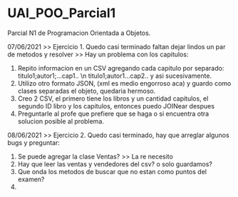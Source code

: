 # UAI_POO_Parcial1
Parcial N1 de Programacion Orientada a Objetos.

07/06/2021 >>
Ejercicio 1. Quedo casi terminado faltan dejar lindos un par de metodos y resolver >>
  Hay un problema con los capitulos:
  1. Repito informacion en un CSV agregando cada capitulo por separado: titulo1;autor1;...cap1.. \n titulo1;autor1...cap2.. y asi sucesivamente.
  2. Utilizo otro formato JSON, (xml es medio engorroso aca) y guardo como clases separadas el objeto, quedaria hermoso.
  3. Creo 2 CSV, el primero tiene los libros y un cantidad capitulos, el segundo ID libro y los capitulos, entonces puedo JOINear despues
  4. Preguntarle al profe que prefiere que se haga o si encuentra otra solucion posible al problema.    

08/06/2021 >>
Ejercicio 2. Quedo casi terminado, hay que arreglar algunos bugs y preguntar:
  1. Se puede agregar la clase Ventas? >> La re necesito
  2. Hay que leer las ventas y vendedores del csv? o solo guardamos?
  3. Que onda los metodos de buscar que no estan como puntos del examen?
  4. 
